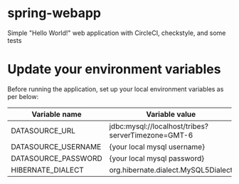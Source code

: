 # spring-webapp
Simple "Hello World!" web application with CircleCI, checkstyle, and some tests

# Update your environment variables

Before running the application, set up your local environment variables as per below:


| Variable name  | Variable value |
| ------------- | ------------- |
| DATASOURCE_URL  | jdbc:mysql://localhost/tribes?serverTimezone=GMT-6  |
| DATASOURCE_USERNAME | {your local mysql username} |
| DATASOURCE_PASSWORD  | {your local mysql password}  |
| HIBERNATE_DIALECT | org.hibernate.dialect.MySQL5Dialect  |